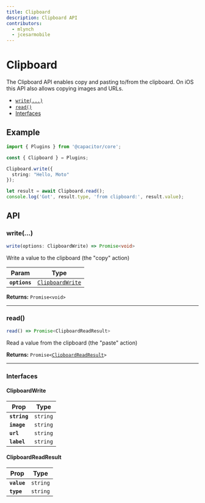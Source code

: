 ```yaml
---
title: Clipboard
description: Clipboard API
contributors:
  - mlynch
  - jcesarmobile
---
```



<plugin-platforms platforms="pwa,ios,android"></plugin-platforms>

# Clipboard

The Clipboard API enables copy and pasting to/from the clipboard. On iOS this API also allows 
copying images and URLs.

<!--DOCGEN_INDEX_START-->
<div class="docgen docgen-index">

* [`write(...)`](#write)
* [`read()`](#read)
* [Interfaces](#interfaces)

</div>
<!--DOCGEN_INDEX_END-->

## Example

```typescript
import { Plugins } from '@capacitor/core';

const { Clipboard } = Plugins;

Clipboard.write({
  string: "Hello, Moto"
});

let result = await Clipboard.read();
console.log('Got', result.type, 'from clipboard:', result.value);
```

<!--DOCGEN_API_START-->
<!--Update the source file JSDoc comments and rerun docgen to update the docs below-->
<div class="docgen docgen-api">

## API

### write(...)

```typescript
write(options: ClipboardWrite) => Promise<void>
```

Write a value to the clipboard (the "copy" action)

| Param         | Type                                                      |
| ------------- | --------------------------------------------------------- |
| **`options`** | <code><a href="#clipboardwrite">ClipboardWrite</a></code> |

**Returns:** <code>Promise&lt;void&gt;</code>

--------------------


### read()

```typescript
read() => Promise<ClipboardReadResult>
```

Read a value from the clipboard (the "paste" action)

**Returns:** <code>Promise&lt;<a href="#clipboardreadresult">ClipboardReadResult</a>&gt;</code>

--------------------


### Interfaces


#### ClipboardWrite

| Prop         | Type                |
| ------------ | ------------------- |
| **`string`** | <code>string</code> |
| **`image`**  | <code>string</code> |
| **`url`**    | <code>string</code> |
| **`label`**  | <code>string</code> |


#### ClipboardReadResult

| Prop        | Type                |
| ----------- | ------------------- |
| **`value`** | <code>string</code> |
| **`type`**  | <code>string</code> |

</div>
<!--DOCGEN_API_END-->
